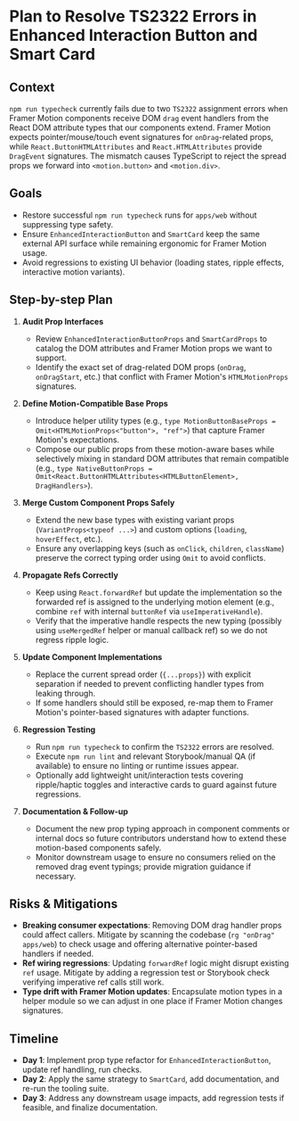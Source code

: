 # Plan to Resolve TS2322 Errors in Enhanced Interaction Button and Smart Card

## Context
`npm run typecheck` currently fails due to two `TS2322` assignment errors when Framer Motion components receive DOM `drag` event handlers from the React DOM attribute types that our components extend. Framer Motion expects pointer/mouse/touch event signatures for `onDrag`-related props, while `React.ButtonHTMLAttributes` and `React.HTMLAttributes` provide `DragEvent` signatures. The mismatch causes TypeScript to reject the spread props we forward into `<motion.button>` and `<motion.div>`.

## Goals
- Restore successful `npm run typecheck` runs for `apps/web` without suppressing type safety.
- Ensure `EnhancedInteractionButton` and `SmartCard` keep the same external API surface while remaining ergonomic for Framer Motion usage.
- Avoid regressions to existing UI behavior (loading states, ripple effects, interactive motion variants).

## Step-by-step Plan
1. **Audit Prop Interfaces**
   - Review `EnhancedInteractionButtonProps` and `SmartCardProps` to catalog the DOM attributes and Framer Motion props we want to support.
   - Identify the exact set of drag-related DOM props (`onDrag`, `onDragStart`, etc.) that conflict with Framer Motion's `HTMLMotionProps` signatures.

2. **Define Motion-Compatible Base Props**
   - Introduce helper utility types (e.g., `type MotionButtonBaseProps = Omit<HTMLMotionProps<"button">, "ref">`) that capture Framer Motion's expectations.
   - Compose our public props from these motion-aware bases while selectively mixing in standard DOM attributes that remain compatible (e.g., `type NativeButtonProps = Omit<React.ButtonHTMLAttributes<HTMLButtonElement>, DragHandlers>`).

3. **Merge Custom Component Props Safely**
   - Extend the new base types with existing variant props (`VariantProps<typeof ...>`) and custom options (`loading`, `hoverEffect`, etc.).
   - Ensure any overlapping keys (such as `onClick`, `children`, `className`) preserve the correct typing order using `Omit` to avoid conflicts.

4. **Propagate Refs Correctly**
   - Keep using `React.forwardRef` but update the implementation so the forwarded ref is assigned to the underlying motion element (e.g., combine `ref` with internal `buttonRef` via `useImperativeHandle`).
   - Verify that the imperative handle respects the new typing (possibly using `useMergedRef` helper or manual callback ref) so we do not regress ripple logic.

5. **Update Component Implementations**
   - Replace the current spread order (`{...props}`) with explicit separation if needed to prevent conflicting handler types from leaking through.
   - If some handlers should still be exposed, re-map them to Framer Motion's pointer-based signatures with adapter functions.

6. **Regression Testing**
   - Run `npm run typecheck` to confirm the `TS2322` errors are resolved.
   - Execute `npm run lint` and relevant Storybook/manual QA (if available) to ensure no linting or runtime issues appear.
   - Optionally add lightweight unit/interaction tests covering ripple/haptic toggles and interactive cards to guard against future regressions.

7. **Documentation & Follow-up**
   - Document the new prop typing approach in component comments or internal docs so future contributors understand how to extend these motion-based components safely.
   - Monitor downstream usage to ensure no consumers relied on the removed drag event typings; provide migration guidance if necessary.

## Risks & Mitigations
- **Breaking consumer expectations**: Removing DOM drag handler props could affect callers. Mitigate by scanning the codebase (`rg "onDrag" apps/web`) to check usage and offering alternative pointer-based handlers if needed.
- **Ref wiring regressions**: Updating `forwardRef` logic might disrupt existing `ref` usage. Mitigate by adding a regression test or Storybook check verifying imperative ref calls still work.
- **Type drift with Framer Motion updates**: Encapsulate motion types in a helper module so we can adjust in one place if Framer Motion changes signatures.

## Timeline
- **Day 1**: Implement prop type refactor for `EnhancedInteractionButton`, update ref handling, run checks.
- **Day 2**: Apply the same strategy to `SmartCard`, add documentation, and re-run the tooling suite.
- **Day 3**: Address any downstream usage impacts, add regression tests if feasible, and finalize documentation.

